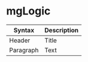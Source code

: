 # mgLogic

| Syntax | Description |
| ----------- | ----------- |
| Header | Title |
| Paragraph | Text |